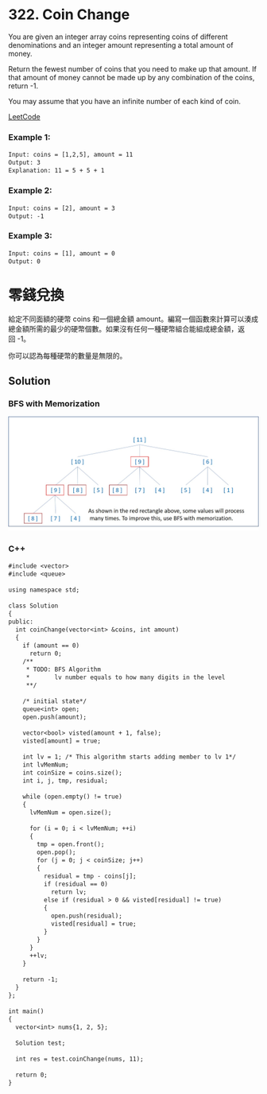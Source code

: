 # 322. Coin Change
You are given an integer array coins representing coins of different denominations and an integer amount representing a total amount of money.

Return the fewest number of coins that you need to make up that amount. If that amount of money cannot be made up by any combination of the coins, return -1.

You may assume that you have an infinite number of each kind of coin.

[LeetCode](https://leetcode.com/problems/coin-change)

### Example 1:
```
Input: coins = [1,2,5], amount = 11
Output: 3
Explanation: 11 = 5 + 5 + 1
```

### Example 2:
```
Input: coins = [2], amount = 3
Output: -1
```

### Example 3:
```
Input: coins = [1], amount = 0
Output: 0
```

#  零錢兌換
給定不同面額的硬幣 coins 和一個總金額 amount。編寫一個函數來計算可以湊成總金額所需的最少的硬幣個數。如果沒有任何一種硬幣組合能組成總金額，返回 -1。

你可以認為每種硬幣的數量是無限的。


## Solution  
### BFS with Memorization
<img src="img/322.jpg" width = "1100"/>

### C++

```
#include <vector>
#include <queue>

using namespace std;

class Solution
{
public:
  int coinChange(vector<int> &coins, int amount)
  {
    if (amount == 0)
      return 0;
    /**
     * TODO: BFS Algorithm
     *       lv number equals to how many digits in the level
     **/

    /* initial state*/
    queue<int> open;
    open.push(amount);

    vector<bool> visted(amount + 1, false);
    visted[amount] = true;

    int lv = 1; /* This algorithm starts adding member to lv 1*/
    int lvMemNum;
    int coinSize = coins.size();
    int i, j, tmp, residual;

    while (open.empty() != true)
    {
      lvMemNum = open.size();

      for (i = 0; i < lvMemNum; ++i)
      {
        tmp = open.front();
        open.pop();
        for (j = 0; j < coinSize; j++)
        {
          residual = tmp - coins[j];
          if (residual == 0)
            return lv;
          else if (residual > 0 && visted[residual] != true)
          {
            open.push(residual);
            visted[residual] = true;
          }
        }
      }
      ++lv;
    }

    return -1;
  }
};

int main()
{
  vector<int> nums{1, 2, 5};

  Solution test;

  int res = test.coinChange(nums, 11);

  return 0;
}
```


